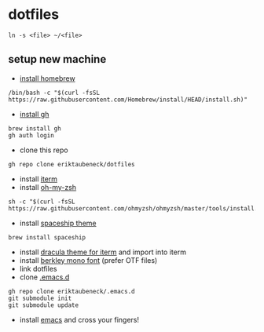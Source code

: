 # dotfiles
 `ln -s <file> ~/<file>`


## setup new machine

- [install homebrew](https://brew.sh/)
```
/bin/bash -c "$(curl -fsSL https://raw.githubusercontent.com/Homebrew/install/HEAD/install.sh)"
```
- [install gh](https://github.com/cli/cli#installation)
```
brew install gh
gh auth login
```
- clone this repo
```
gh repo clone eriktaubeneck/dotfiles
```
- install [iterm](https://iterm2.com/)
- install [oh-my-zsh](https://ohmyz.sh/#install)
```
sh -c "$(curl -fsSL https://raw.githubusercontent.com/ohmyzsh/ohmyzsh/master/tools/install.sh)"
```
- install [spaceship theme](https://github.com/spaceship-prompt/spaceship-prompt)
```
brew install spaceship
```
- install [dracula theme for iterm](https://draculatheme.com/iterm) and import into iterm
- install [berkley mono font](https://berkeleygraphics.com/accounts/login/) (prefer OTF files)
- link dotfiles
- clone [.emacs.d](https://github.com/eriktaubeneck/.emacs.d)
```
gh repo clone eriktaubeneck/.emacs.d
git submodule init
git submodule update
```
- install [emacs](https://emacsformacosx.com/) and cross your fingers!

